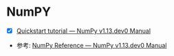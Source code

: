 # NumPY

- [x] [Quickstart tutorial — NumPy v1.13.dev0 Manual](https://docs.scipy.org/doc/numpy-dev/user/quickstart.html#linear-algebra)
- 参考: [NumPy Reference — NumPy v1.13.dev0 Manual](https://docs.scipy.org/doc/numpy-dev/reference/index.html#reference)